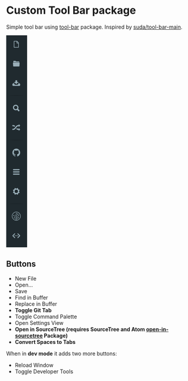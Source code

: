 # Custom Tool Bar package

Simple tool bar using [tool-bar](https://atom.io/packages/tool-bar) package.
Inspired by [suda/tool-bar-main](https://atom.io/packages/tool-bar-main).

![Custom Toolbar](screenshot.png)

## Buttons

* New File
* Open...
* Save
* Find in Buffer
* Replace in Buffer
* **Toggle Git Tab**
* Toggle Command Palette
* Open Settings View
* **Open in SourceTree (requires SourceTree and Atom [open-in-sourcetree](https://atom.io/packages/open-in-sourcetree) Package)**
* **Convert Spaces to Tabs**

When in **dev mode** it adds two more buttons:

* Reload Window
* Toggle Developer Tools
